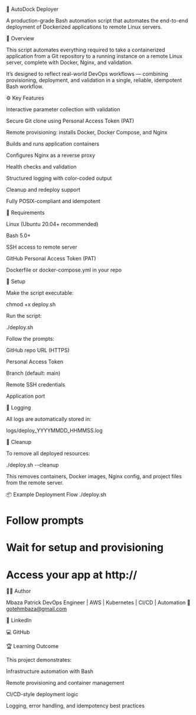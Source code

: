 🚀 AutoDock Deployer

A production-grade Bash automation script that automates the end-to-end deployment of Dockerized applications to remote Linux servers.

📖 Overview

This script automates everything required to take a containerized application from a Git repository to a running instance on a remote Linux server, complete with Docker, Nginx, and validation.

It’s designed to reflect real-world DevOps workflows — combining provisioning, deployment, and validation in a single, reliable, idempotent Bash workflow.

⚙️ Key Features

Interactive parameter collection with validation

Secure Git clone using Personal Access Token (PAT)

Remote provisioning: installs Docker, Docker Compose, and Nginx

Builds and runs application containers

Configures Nginx as a reverse proxy

Health checks and validation

Structured logging with color-coded output

Cleanup and redeploy support

Fully POSIX-compliant and idempotent

🧠 Requirements

Linux (Ubuntu 20.04+ recommended)

Bash 5.0+

SSH access to remote server

GitHub Personal Access Token (PAT)

Dockerfile or docker-compose.yml in your repo

🧩 Setup

Make the script executable:

chmod +x deploy.sh


Run the script:

./deploy.sh


Follow the prompts:

GitHub repo URL (HTTPS)

Personal Access Token

Branch (default: main)

Remote SSH credentials

Application port

🧱 Logging

All logs are automatically stored in:

logs/deploy_YYYYMMDD_HHMMSS.log

🧹 Cleanup

To remove all deployed resources:

./deploy.sh --cleanup


This removes containers, Docker images, Nginx config, and project files from the remote server.

📦 Example Deployment Flow
./deploy.sh
# Follow prompts
# Wait for setup and provisioning
# Access your app at http://<server-ip>

👨‍💻 Author

Mbaza Patrick
DevOps Engineer | AWS | Kubernetes | CI/CD | Automation
📧 gotehmbaza@gmail.com

🔗 LinkedIn

💻 GitHub

🏆 Learning Outcome

This project demonstrates:

Infrastructure automation with Bash

Remote provisioning and container management

CI/CD-style deployment logic

Logging, error handling, and idempotency best practices